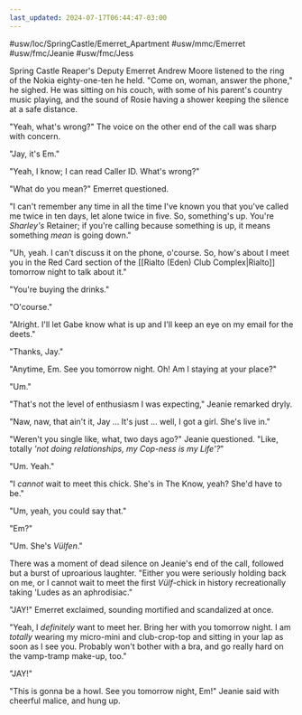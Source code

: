 ```yaml
---
last_updated: 2024-07-17T06:44:47-03:00
---
```


#usw/loc/SpringCastle/Emerret_Apartment #usw/mmc/Emerret #usw/fmc/Jeanie #usw/fmc/Jess

Spring Castle Reaper's Deputy Emerret Andrew Moore listened to the ring of the Nokia eighty-one-ten he held. "Come on, woman, answer the phone," he sighed. He was sitting on his couch, with some of his parent's country music playing, and the sound of Rosie having a shower keeping the silence at a safe distance.

"Yeah, what's wrong?" The voice on the other end of the call was sharp with concern.

"Jay, it's Em."

"Yeah, I know; I can read Caller ID. What's wrong?"

"What do you mean?" Emerret questioned.

"I can't remember any time in all the time I've known you that you've called me twice in ten days, let alone twice in five. So, something's up. You're *Sharley's* Retainer; if you're calling because something is up, it means something *mean* is going down."

"Uh, yeah. I can't discuss it on the phone, o'course. So, how's about I meet you in the Red Card section of the [[Rialto (Eden) Club Complex|Rialto]] tomorrow night to talk about it."

"You're buying the drinks."

"O'course."

"Alright. I'll let Gabe know what is up and I'll keep an eye on my email for the deets."

"Thanks, Jay."

"Anytime, Em. See you tomorrow night. Oh! Am I staying at your place?"

"Um."

"That's not the level of enthusiasm I was expecting," Jeanie remarked dryly.

"Naw, naw, that ain't it, Jay … It's just … well, I got a girl. She's live in."

"Weren't you single like, what, two days ago?" Jeanie questioned. "Like, totally *'not doing relationships, my Cop-ness is my Life'?*"

"Um. Yeah."

"I *cannot* wait to meet this chick. She's in The Know, yeah? She'd have to be."

"Um, yeah, you could say that."

"Em?"

"Um. She's *Vülfen*."

There was a moment of dead silence on Jeanie's end of the call, followed but a burst of uproarious laughter. "Either you were seriously holding back on me, or I cannot wait to meet the first *Vülf*-chick in history recreationally taking 'Ludes as an aphrodisiac."

"JAY!" Emerret exclaimed, sounding mortified and scandalized at once.

"Yeah, I *definitely* want to meet her. Bring her with you tomorrow night. I am *totally* wearing my micro-mini and club-crop-top and sitting in your lap as soon as I see you. Probably won't bother with a bra, and go really hard on the vamp-tramp make-up, too."

"JAY!"

"This is gonna be a howl. See you tomorrow night, Em!" Jeanie said with cheerful malice, and hung up.
